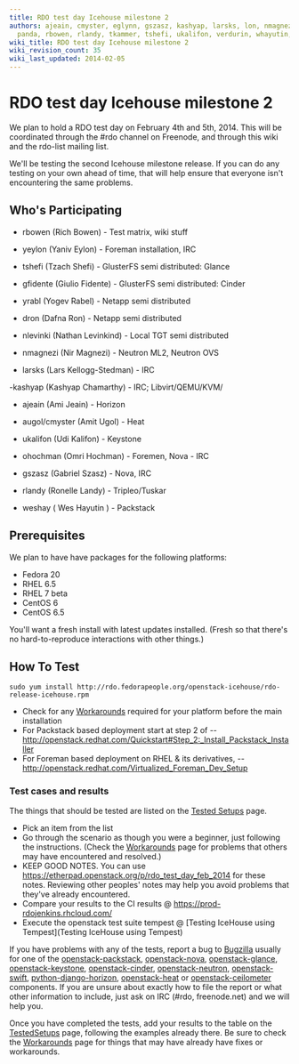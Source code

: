 ```yaml
---
title: RDO test day Icehouse milestone 2
authors: ajeain, cmyster, eglynn, gszasz, kashyap, larsks, lon, nmagnezi, ohochman,
  panda, rbowen, rlandy, tkammer, tshefi, ukalifon, verdurin, whayutin, yeylon
wiki_title: RDO test day Icehouse milestone 2
wiki_revision_count: 35
wiki_last_updated: 2014-02-05
---
```


# RDO test day Icehouse milestone 2

We plan to hold a RDO test day on February 4th and 5th, 2014. This will be coordinated through the #rdo channel on Freenode, and through this wiki and the rdo-list mailing list.

We'll be testing the second Icehouse milestone release. If you can do any testing on your own ahead of time, that will help ensure that everyone isn't encountering the same problems.

## Who's Participating

* rbowen (Rich Bowen) - Test matrix, wiki stuff

* yeylon (Yaniv Eylon) - Foreman installation, IRC

* tshefi (Tzach Shefi) - GlusterFS semi distributed: Glance

* gfidente (Giulio Fidente) - GlusterFS semi distributed: Cinder

* yrabl (Yogev Rabel) - Netapp semi distributed

* dron (Dafna Ron) - Netapp semi distributed

* nlevinki (Nathan Levinkind) - Local TGT semi distributed

* nmagnezi (Nir Magnezi) - Neutron ML2, Neutron OVS

* larsks (Lars Kellogg-Stedman) - IRC

-kashyap (Kashyap Chamarthy) - IRC; Libvirt/QEMU/KVM/

* ajeain (Ami Jeain) - Horizon

* augol/cmyster (Amit Ugol) - Heat

* ukalifon (Udi Kalifon) - Keystone

* ohochman (Omri Hochman) - Foremen, Nova - IRC

* gszasz (Gabriel Szasz) - Nova, IRC

* rlandy (Ronelle Landy) - Tripleo/Tuskar

* weshay ( Wes Hayutin ) - Packstack

## Prerequisites

We plan to have have packages for the following platforms:

*   Fedora 20
*   RHEL 6.5
*   RHEL 7 beta
*   CentOS 6
*   CentOS 6.5

You'll want a fresh install with latest updates installed. (Fresh so that there's no hard-to-reproduce interactions with other things.)

## How To Test

    sudo yum install http://rdo.fedorapeople.org/openstack-icehouse/rdo-release-icehouse.rpm

*   Check for any [ Workarounds](Workarounds_2014_02) required for your platform before the main installation
*   For Packstack based deployment start at step 2 of -- <http://openstack.redhat.com/Quickstart#Step_2:_Install_Packstack_Installer>
*   For Foreman based deployment on RHEL & its derivatives, -- <http://openstack.redhat.com/Virtualized_Foreman_Dev_Setup>

### Test cases and results

The things that should be tested are listed on the [Tested Setups](TestedSetups_2014_02) page.

*   Pick an item from the list
*   Go through the scenario as though you were a beginner, just following the instructions. (Check the [ Workarounds](Workarounds_2014_01) page for problems that others may have encountered and resolved.)
*   KEEP GOOD NOTES. You can use <https://etherpad.openstack.org/p/rdo_test_day_feb_2014> for these notes. Reviewing other peoples' notes may help you avoid problems that they've already encountered.
*   Compare your results to the CI results @ <https://prod-rdojenkins.rhcloud.com/>
*   Execute the openstack test suite tempest @ [Testing IceHouse using Tempest](Testing IceHouse using Tempest)

If you have problems with any of the tests, report a bug to [Bugzilla](https://bugzilla.redhat.com) usually for one of the [openstack-packstack](https://bugzilla.redhat.com/enter_bug.cgi?product=RDO&version=18&component=openstack-packstack), [openstack-nova](https://bugzilla.redhat.com/enter_bug.cgi?product=RDO&version=18&component=openstack-nova), [openstack-glance](https://bugzilla.redhat.com/enter_bug.cgi?product=RDO&version=18&component=openstack-glance), [openstack-keystone](https://bugzilla.redhat.com/enter_bug.cgi?product=RDO&version=18&component=openstack-keystone), [openstack-cinder](https://bugzilla.redhat.com/enter_bug.cgi?product=RDO&version=18&component=openstack-cinder), [openstack-neutron](https://bugzilla.redhat.com/enter_bug.cgi?product=RDO&version=18&component=openstack-neutron), [openstack-swift](https://bugzilla.redhat.com/enter_bug.cgi?product=RDO&version=18&component=openstack-swift), [python-django-horizon](https://bugzilla.redhat.com/enter_bug.cgi?product=RDO&version=18&component=python-django-horizon), [openstack-heat](https://bugzilla.redhat.com/enter_bug.cgi?product=RDO&version=18&component=openstack-heat) or [openstack-ceilometer](https://bugzilla.redhat.com/enter_bug.cgi?product=RDO&version=18&component=openstack-ceilometer) components. If you are unsure about exactly how to file the report or what other information to include, just ask on IRC (#rdo, freenode.net) and we will help you.

Once you have completed the tests, add your results to the table on the [TestedSetups](TestedSetups_2014_02) page, following the examples already there. Be sure to check the [ Workarounds](Workarounds_2014_01) page for things that may have already have fixes or workarounds.
